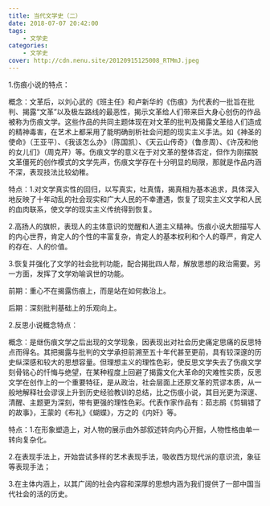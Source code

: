 ```yaml
---
title: 当代文学史（二）
date: 2018-07-07 20:42:00
tags: 
    - 文学史
categories:
    - 文学史
cover: http://cdn.nenu.site/20120915125008_RTMmJ.jpeg
---
```


1.伤痕小说的特点：

概念：文革后，以刘心武的《班主任》和卢新华的《伤痕》为代表的一批旨在批判、揭露“文革”以及极左路线的最恶性，揭示文革给人们带来巨大身心创伤的作品被称为伤痕文学。这些作品的共同主题体现在对文革的批判及揭露文革给人们造成的精神毒害，在艺术上都采用了能明确剖析社会问题的现实主义手法。如《神圣的使命》（王亚平）、《我该怎么办》（陈国凯）、《天云山传奇》（鲁彦周）、《许茂和他的女儿们》（周克芹）等。伤痕文学的意义在于对文革的整体否定，但作为刚摆脱文革僵死的创作模式的文学先声，伤痕文学存在十分明显的局限，那就是作品内涵不深，表现技法比较幼稚。

特点：1.对文学真实性的回归，以写真实，吐真情，揭真相为基本追求，具体深入地反映了十年动乱的社会现实和广大人民的不幸遭遇，恢复了现实主义文学和人民的血肉联系，使文学的现实主义传统得到恢复。

2.高扬人的旗帜，表现人的主体意识的觉醒和人道主义精神。伤痕小说大胆描写人的内心世界，肯定人的个性的丰富复杂，肯定人的基本权利和个人的尊严，肯定人的存在、人的价值。

3.恢复并强化了文学的社会批判功能，配合揭批四人帮，解放思想的政治需要。另一方面，发挥了文学劝喻讽世的功能。

前期：重心不在揭露伤痕上，而是站在如何救治上。

后期：深刻批判基础上的乐观向上。

2.反思小说概念特点：

概念：是继伤痕文学之后出现的文学现象，因表现出对社会历史痛定思痛的反思特点而得名。其把揭露与批判的文学承担前溯至五十年代甚至更前，具有较深邃的历史纵深感和较大的思想容量。但理想主义的理性色彩，使反思文学失去了伤痕文学刻骨铭心的忏悔与绝望，在某种程度上回避了揭露文化大革命的灾难性实质，反思文学在创作上的一个重要特征，是从政治，社会层面上还原文革的荒谬本质，从一般地解释社会谬误上升到历史经验教训的总结，比之伤痕小说，其目光更为深邃、清醒、主题更为深刻，带有更强的理性色彩。代表作家作品有：茹志鹃《剪辑错了的故事》，王蒙的《布礼》《蝴蝶》，方之的《内奸》等。

特点：1.在形象塑造上，对人物的展示由外部叙述转向内心开掘，人物性格由单一转向复杂化。

2.在表现手法上，开始尝试多样的艺术表现手法，吸收西方现代派的意识流，象征等表现手法；

3.在主体内涵上，以其广阔的社会内容和深厚的思想内涵为我们提供了一部中国当代社会的活的历史。